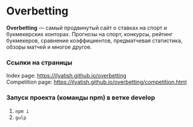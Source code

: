 # Overbetting

<strong>Overbetting</strong> — cамый продвинутый сайт о ставках на спорт и букмекерских конторах. Прогнозы на спорт, конкурсы, рейтинг букмекеров, сравнение коэффициентов, предматчевая статистика, обзоры матчей и многое другое.

### Ссылки на страницы

Index page: https://ilyatish.github.io/overbetting  
Competition page: https://ilyatish.github.io/overbetting/competition.html

### Запуск проекта (команды npm) в ветке develop

1. `npm i`
2. `gulp`
